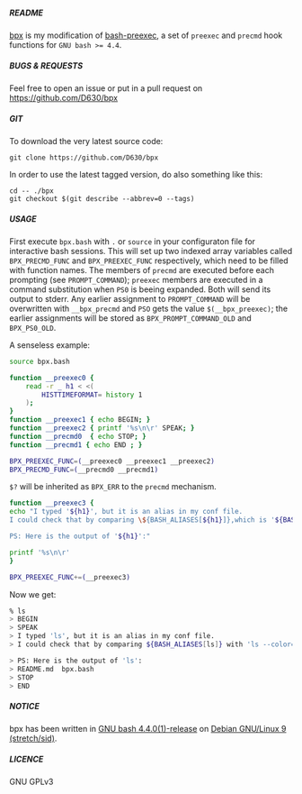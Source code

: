 ##### README

[bpx](https://github.com/D630/bpx) is my modification of [bash-preexec](https://github.com/rcaloras/bash-preexec), a set of `preexec` and `precmd` hook functions for `GNU bash >= 4.4`.

##### BUGS & REQUESTS

Feel free to open an issue or put in a pull request on https://github.com/D630/bpx

##### GIT

To download the very latest source code:

```
git clone https://github.com/D630/bpx
```

In order to use the latest tagged version, do also something like this:

```
cd -- ./bpx
git checkout $(git describe --abbrev=0 --tags)
```

##### USAGE

First execute `bpx.bash` with `.` or `source` in your configuraton file for interactive bash sessions. This will set up two indexed array variables called `BPX_PRECMD_FUNC` and `BPX_PREEXEC_FUNC` respectively, which need to be filled with function names. The members of `precmd` are executed before each prompting (see `PROMPT_COMMAND`); `preexec` members are executed in a command substitution when `PS0` is beeing expanded. Both will send its output to stderr. Any earlier assignment to `PROMPT_COMMAND` will be overwritten with `__bpx_precmd` and `PSO` gets the value `$(__bpx_preexec)`; the earlier assignments will be stored as `BPX_PROMPT_COMMAND_OLD` and `BPX_PS0_OLD`.

A senseless example:

```sh
source bpx.bash

function __preexec0 {
    read -r _ h1 < <(
        HISTTIMEFORMAT= history 1
    );
}
function __preexec1 { echo BEGIN; }
function __preexec2 { printf '%s\n\r' SPEAK; }
function __precmd0  { echo STOP; }
function __precmd1 { echo END ; }

BPX_PREEXEC_FUNC=(__preexec0 __preexec1 __preexec2)
BPX_PRECMD_FUNC=(__precmd0 __precmd1)
```

`$?` will be inherited as `BPX_ERR` to the `precmd` mechanism.

```sh
function __preexec3 {
echo "I typed '${h1}', but it is an alias in my conf file.
I could check that by comparing \${BASH_ALIASES[${h1}]},which is '${BASH_ALIASES[${h1}]}', with '${h1}'.

PS: Here is the output of '${h1}':"

printf '%s\n\r'
}

BPX_PREEXEC_FUNC+=(__preexec3)
```

Now we get:

```sh
% ls
> BEGIN
> SPEAK
> I typed 'ls', but it is an alias in my conf file.
> I could check that by comparing ${BASH_ALIASES[ls]} with 'ls --color=auto'.

> PS: Here is the output of 'ls':
> README.md  bpx.bash
> STOP
> END
```

##### NOTICE

bpx has been written in [GNU bash 4.4.0(1)-release](http://www.gnu.org/software/bash/) on [Debian GNU/Linux 9 (stretch/sid)](https://www.debian.org).

##### LICENCE

GNU GPLv3
